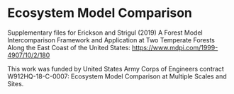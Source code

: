 # Ecosystem Model Comparison

Supplementary files for Erickson and Strigul (2019) A Forest Model Intercomparison Framework and Application at Two Temperate Forests Along the East Coast of the United States: https://www.mdpi.com/1999-4907/10/2/180

This work was funded by United States Army Corps of Engineers contract W912HQ-18-C-0007: Ecosystem Model Comparison at Multiple Scales and Sites.
